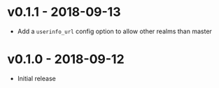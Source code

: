 # v0.1.1 - 2018-09-13

- Add a `userinfo_url` config option to allow other realms than master

# v0.1.0 - 2018-09-12

- Initial release
